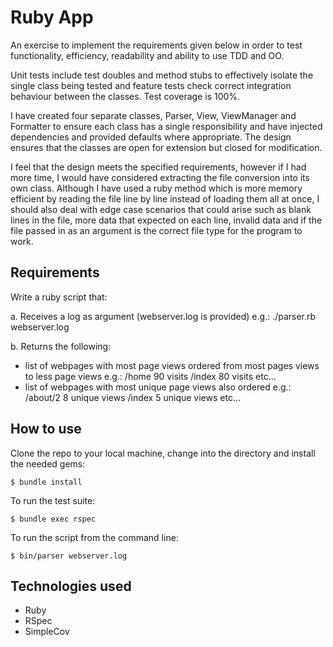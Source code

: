 # Ruby App

An exercise to implement the requirements given below in order to test functionality,
efficiency, readability and ability to use TDD and OO.

Unit tests include test doubles and method stubs to effectively isolate the single class
being tested and feature tests check correct integration behaviour between the
classes. Test coverage is 100%.

I have created four separate classes, Parser, View, ViewManager and Formatter to
ensure each class has a single responsibility and have injected dependencies and
provided defaults where appropriate. The design ensures that the classes are open
for extension but closed for modification.

I feel that the design meets the specified requirements, however if I had more time,
I would have considered extracting the file conversion into its own class. Although
I have used a ruby method which is more memory efficient by reading the file
line by line instead of loading them all at once, I should also deal with edge case
scenarios that could arise such as blank lines in the file, more data that expected
on each line, invalid data and if the file passed in as an argument is the correct
file type for the program to work. 

## Requirements

Write a ruby script that:

a. Receives a log as argument (webserver.log is provided) e.g.: ./parser.rb webserver.log

b. Returns the following:
* list of webpages with most page views ordered from most pages views to less page views e.g.:
/home 90 visits /index 80 visits etc...  
* list of webpages with most unique page views also ordered e.g.:
/about/2 8 unique views /index 5 unique views etc...

## How to use

Clone the repo to your local machine, change into the directory and install the needed gems:
```
$ bundle install
```

To run the test suite:
```
$ bundle exec rspec
```

To run the script from the command line:
```
$ bin/parser webserver.log
```

## Technologies used
- Ruby
- RSpec
- SimpleCov
